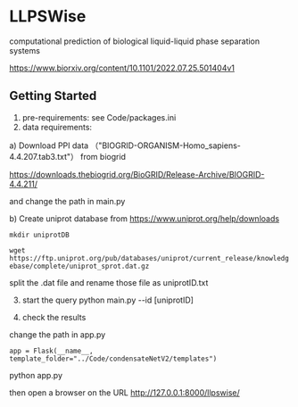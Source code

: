 # LLPSWise
computational prediction of biological liquid-liquid phase separation systems

https://www.biorxiv.org/content/10.1101/2022.07.25.501404v1

## Getting Started
1. pre-requirements:
see Code/packages.ini
2. data requirements:

a) Download PPI data （"BIOGRID-ORGANISM-Homo_sapiens-4.4.207.tab3.txt"） from biogrid

https://downloads.thebiogrid.org/BioGRID/Release-Archive/BIOGRID-4.4.211/

and change the path in main.py 

b) Create uniprot database from https://www.uniprot.org/help/downloads

``mkdir uniprotDB``

``wget https://ftp.uniprot.org/pub/databases/uniprot/current_release/knowledgebase/complete/uniprot_sprot.dat.gz``

split the .dat file and rename those file as uniprotID.txt

3. start the query
python main.py --id [uniprotID]

4. check the results

change the path in app.py

``app = Flask(__name__, template_folder="../Code/condensateNetV2/templates")``

python app.py

then open a browser on the URL http://127.0.0.1:8000/llpswise/<targetid>
